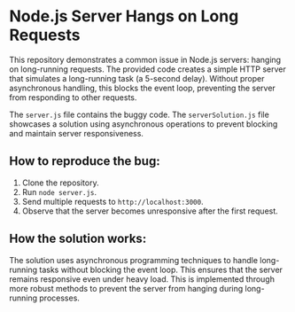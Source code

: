 # Node.js Server Hangs on Long Requests

This repository demonstrates a common issue in Node.js servers: hanging on long-running requests.  The provided code creates a simple HTTP server that simulates a long-running task (a 5-second delay).  Without proper asynchronous handling, this blocks the event loop, preventing the server from responding to other requests.

The `server.js` file contains the buggy code. The `serverSolution.js` file showcases a solution using asynchronous operations to prevent blocking and maintain server responsiveness.

## How to reproduce the bug:

1. Clone the repository.
2. Run `node server.js`.
3. Send multiple requests to `http://localhost:3000`.
4. Observe that the server becomes unresponsive after the first request.

## How the solution works:

The solution uses asynchronous programming techniques to handle long-running tasks without blocking the event loop. This ensures that the server remains responsive even under heavy load. This is implemented through more robust methods to prevent the server from hanging during long-running processes.